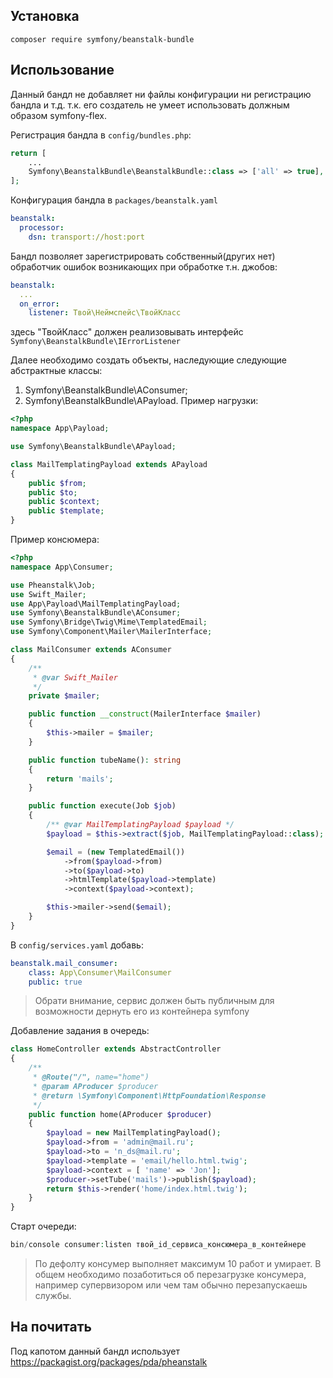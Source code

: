 ## Установка

```
composer require symfony/beanstalk-bundle 
```

## Использование
Данный бандл не добавляет ни файлы конфигурации ни регистрацию бандла и т.д. т.к. его создатель
не умеет использовать должным образом symfony-flex.


Регистрация бандла в ```config/bundles.php```:
```php
return [
    ... 
    Symfony\BeanstalkBundle\BeanstalkBundle::class => ['all' => true],
];
```


Конфигурация бандла в ```packages/beanstalk.yaml```

```yaml
beanstalk:
  processor:
    dsn: transport://host:port

```

Бандл позволяет зарегистрировать собственный(других нет) обработчик
 ошибок возникающих при обработке т.н. джобов:
```yaml
beanstalk:
  ...
  on_error:
    listener: Твой\Неймспейс\ТвойКласс
``` 
здесь "ТвойКласс" должен реализовывать интерфейс ```Symfony\BeanstalkBundle\IErrorListener```

Далее необходимо создать объекты, наследующие следующие абстрактные классы:
1. Symfony\BeanstalkBundle\AConsumer;
2. Symfony\BeanstalkBundle\APayload.
Пример нагрузки:
```php
<?php
namespace App\Payload;

use Symfony\BeanstalkBundle\APayload;

class MailTemplatingPayload extends APayload
{
	public $from;
	public $to;
	public $context;
	public $template;
}
```
Пример консюмера:
```php
<?php
namespace App\Consumer;

use Pheanstalk\Job;
use Swift_Mailer;
use App\Payload\MailTemplatingPayload;
use Symfony\BeanstalkBundle\AConsumer;
use Symfony\Bridge\Twig\Mime\TemplatedEmail;
use Symfony\Component\Mailer\MailerInterface;

class MailConsumer extends AConsumer
{
	/**
	 * @var Swift_Mailer
	 */
	private $mailer;

	public function __construct(MailerInterface $mailer)
	{
		$this->mailer = $mailer;
	}

	public function tubeName(): string
	{
		return 'mails';
	}

	public function execute(Job $job)
	{
		/** @var MailTemplatingPayload $payload */
		$payload = $this->extract($job, MailTemplatingPayload::class);

		$email = (new TemplatedEmail())
			->from($payload->from)
			->to($payload->to)
			->htmlTemplate($payload->template)
			->context($payload->context);

		$this->mailer->send($email);
	}
}
```

В ```config/services.yaml``` добавь:
```yaml
beanstalk.mail_consumer:
    class: App\Consumer\MailConsumer
    public: true
``` 
>Обрати внимание, сервис должен быть публичным для возможности дернуть его из контейнера symfony

Добавление задания в очередь:
```php
class HomeController extends AbstractController
{
	/**
	 * @Route("/", name="home")
	 * @param AProducer $producer
	 * @return \Symfony\Component\HttpFoundation\Response
	 */
	public function home(AProducer $producer)
	{
		$payload = new MailTemplatingPayload();
		$payload->from = 'admin@mail.ru';
		$payload->to = 'n_ds@mail.ru';
		$payload->template = 'email/hello.html.twig';
		$payload->context = [ 'name' => 'Jon'];
		$producer->setTube('mails')->publish($payload);
		return $this->render('home/index.html.twig');
	}
}
```
Старт очереди:
```php
bin/console consumer:listen твой_id_сервиса_консюмера_в_контейнере
```
>По дефолту консумер выполняет максимум 10 работ и умирает.
В общем необходимо позаботиться об перезагрузке консумера, например супервизором или чем там обычно перезапускаешь службы.

## На почитать
Под капотом данный бандл использует https://packagist.org/packages/pda/pheanstalk 
